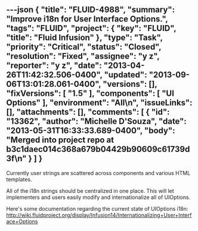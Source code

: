 ---json
{
  "title": "FLUID-4988",
  "summary": "Improve i18n for User Interface Options.",
  "tags": "FLUID",
  "project": {
    "key": "FLUID",
    "title": "Fluid Infusion"
  },
  "type": "Task",
  "priority": "Critical",
  "status": "Closed",
  "resolution": "Fixed",
  "assignee": "y z",
  "reporter": "y z",
  "date": "2013-04-26T11:42:32.506-0400",
  "updated": "2013-09-06T13:01:28.061-0400",
  "versions": [],
  "fixVersions": [
    "1.5"
  ],
  "components": [
    "UI Options"
  ],
  "environment": "All\n",
  "issueLinks": [],
  "attachments": [],
  "comments": [
    {
      "id": "13362",
      "author": "Michelle D'Souza",
      "date": "2013-05-31T16:33:33.689-0400",
      "body": "Merged into project repo at b3c1daec014c368a679b04429b90609c61739d3f\n"
    }
  ]
}
---
Currently user strings are scattered across components and various HTML templates.

All of the i18n strings should be centralized in one place. This will let implementers and users easily modify and internationalize all of UIOptions.

Here's some documentation regarding the current state of UIOptions i18n:\
<http://wiki.fluidproject.org/display/Infusion14/Internationalizing+User+Interface+Options>

        